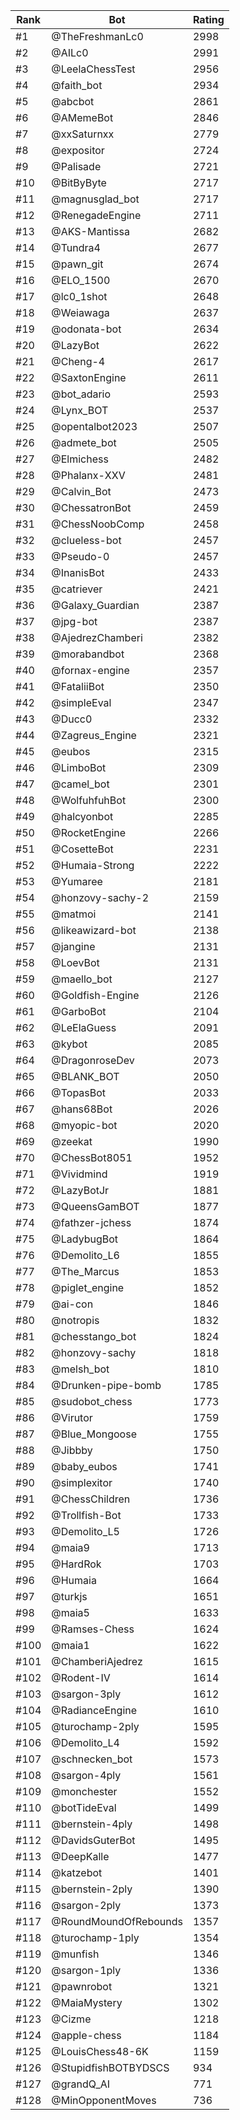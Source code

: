 Rank|Bot|Rating
---|---|---
#1|@TheFreshmanLc0|2998
#2|@AILc0|2991
#3|@LeelaChessTest|2956
#4|@faith_bot|2934
#5|@abcbot|2861
#6|@AMemeBot|2846
#7|@xxSaturnxx|2779
#8|@expositor|2724
#9|@Palisade|2721
#10|@BitByByte|2717
#11|@magnusglad_bot|2717
#12|@RenegadeEngine|2711
#13|@AKS-Mantissa|2682
#14|@Tundra4|2677
#15|@pawn_git|2674
#16|@ELO_1500|2670
#17|@lc0_1shot|2648
#18|@Weiawaga|2637
#19|@odonata-bot|2634
#20|@LazyBot|2622
#21|@Cheng-4|2617
#22|@SaxtonEngine|2611
#23|@bot_adario|2593
#24|@Lynx_BOT|2537
#25|@opentalbot2023|2507
#26|@admete_bot|2505
#27|@Elmichess|2482
#28|@Phalanx-XXV|2481
#29|@Calvin_Bot|2473
#30|@ChessatronBot|2459
#31|@ChessNoobComp|2458
#32|@clueless-bot|2457
#33|@Pseudo-0|2457
#34|@InanisBot|2433
#35|@catriever|2421
#36|@Galaxy_Guardian|2387
#37|@jpg-bot|2387
#38|@AjedrezChamberi|2382
#39|@morabandbot|2368
#40|@fornax-engine|2357
#41|@FataliiBot|2350
#42|@simpleEval|2347
#43|@Ducc0|2332
#44|@Zagreus_Engine|2321
#45|@eubos|2315
#46|@LimboBot|2309
#47|@camel_bot|2301
#48|@WolfuhfuhBot|2300
#49|@halcyonbot|2285
#50|@RocketEngine|2266
#51|@CosetteBot|2231
#52|@Humaia-Strong|2222
#53|@Yumaree|2181
#54|@honzovy-sachy-2|2159
#55|@matmoi|2141
#56|@likeawizard-bot|2138
#57|@jangine|2131
#58|@LoevBot|2131
#59|@maello_bot|2127
#60|@Goldfish-Engine|2126
#61|@GarboBot|2104
#62|@LeElaGuess|2091
#63|@kybot|2085
#64|@DragonroseDev|2073
#65|@BLANK_BOT|2050
#66|@TopasBot|2033
#67|@hans68Bot|2026
#68|@myopic-bot|2020
#69|@zeekat|1990
#70|@ChessBot8051|1952
#71|@Vividmind|1919
#72|@LazyBotJr|1881
#73|@QueensGamBOT|1877
#74|@fathzer-jchess|1874
#75|@LadybugBot|1864
#76|@Demolito_L6|1855
#77|@The_Marcus|1853
#78|@piglet_engine|1852
#79|@ai-con|1846
#80|@notropis|1832
#81|@chesstango_bot|1824
#82|@honzovy-sachy|1818
#83|@melsh_bot|1810
#84|@Drunken-pipe-bomb|1785
#85|@sudobot_chess|1773
#86|@Virutor|1759
#87|@Blue_Mongoose|1755
#88|@Jibbby|1750
#89|@baby_eubos|1741
#90|@simplexitor|1740
#91|@ChessChildren|1736
#92|@Trollfish-Bot|1733
#93|@Demolito_L5|1726
#94|@maia9|1713
#95|@HardRok|1703
#96|@Humaia|1664
#97|@turkjs|1651
#98|@maia5|1633
#99|@Ramses-Chess|1624
#100|@maia1|1622
#101|@ChamberiAjedrez|1615
#102|@Rodent-IV|1614
#103|@sargon-3ply|1612
#104|@RadianceEngine|1610
#105|@turochamp-2ply|1595
#106|@Demolito_L4|1592
#107|@schnecken_bot|1573
#108|@sargon-4ply|1561
#109|@monchester|1552
#110|@botTideEval|1499
#111|@bernstein-4ply|1498
#112|@DavidsGuterBot|1495
#113|@DeepKalle|1477
#114|@katzebot|1401
#115|@bernstein-2ply|1390
#116|@sargon-2ply|1373
#117|@RoundMoundOfRebounds|1357
#118|@turochamp-1ply|1354
#119|@munfish|1346
#120|@sargon-1ply|1336
#121|@pawnrobot|1321
#122|@MaiaMystery|1302
#123|@Cizme|1218
#124|@apple-chess|1184
#125|@LouisChess48-6K|1159
#126|@StupidfishBOTBYDSCS|934
#127|@grandQ_AI|771
#128|@MinOpponentMoves|736
